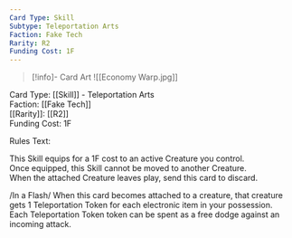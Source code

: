 ```yaml
---
Card Type: Skill
Subtype: Teleportation Arts
Faction: Fake Tech
Rarity: R2
Funding Cost: 1F
---
```

> [!info]- Card Art
> ![[Economy Warp.jpg]]

Card Type: [[Skill]] - Teleportation Arts  
Faction: [[Fake Tech]]  
[[Rarity]]: [[R2]]  
Funding Cost: 1F  

Rules Text:  

This Skill equips for a 1F cost to an active Creature you control.  
Once equipped, this Skill cannot be moved to another Creature.  
When the attached Creature leaves play, send this card to discard.  

/In a Flash/ When this card becomes attached to a creature, that creature gets 1 Teleportation Token for each electronic item in your possession.   
Each Teleportation Token token can be spent as a free dodge against an incoming attack.  